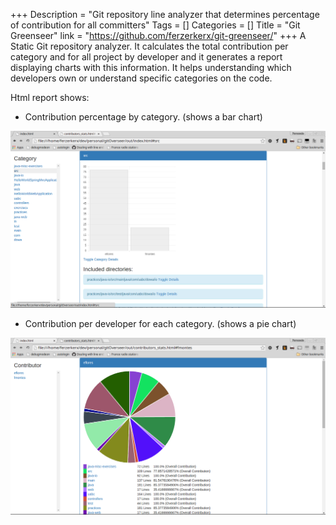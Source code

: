 +++
Description = "Git repository line analyzer that determines percentage of contribution for all committers"
Tags = []
Categories = []
Title = "Git Greenseer"
link = "https://github.com/ferzerkerx/git-greenseer/"
+++
A Static Git repository analyzer. It calculates the total contribution per category and for all project by developer 
and it generates a report displaying charts with this information. It helps understanding which developers own or understand
specific categories on the code.

Html report shows:

- Contribution percentage by category. (shows a bar chart)
<img src="https://raw.githubusercontent.com/ferzerkerx/git-greenseer/master/screenshots/category_view.png" class="project-img img-responsive"/>

- Contribution per developer for each category. (shows a pie chart)
<img src="https://raw.githubusercontent.com/ferzerkerx/git-greenseer/master/screenshots/dev_vew.png" class="project-img img-responsive"/>


